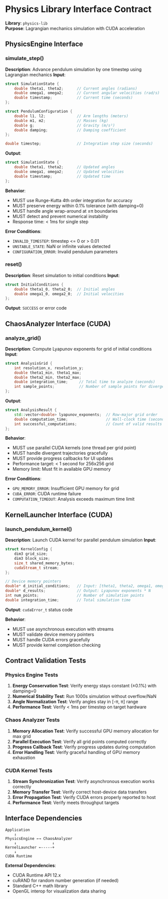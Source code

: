 # Physics Library Interface Contract

**Library**: `physics-lib`  
**Purpose**: Lagrangian mechanics simulation with CUDA acceleration  

## PhysicsEngine Interface

### simulate_step()
**Description**: Advance pendulum simulation by one timestep using Lagrangian mechanics
**Input**:
```cpp
struct SimulationState {
    double theta1, theta2;      // Current angles (radians)
    double omega1, omega2;      // Current angular velocities (rad/s)
    double timestamp;           // Current time (seconds)
};

struct PendulumConfiguration {
    double l1, l2;              // Arm lengths (meters)
    double m1, m2;              // Masses (kg)
    double g;                   // Gravity (m/s²)
    double damping;             // Damping coefficient
};

double timestep;                // Integration step size (seconds)
```

**Output**:
```cpp
struct SimulationState {
    double theta1, theta2;      // Updated angles
    double omega1, omega2;      // Updated velocities
    double timestamp;           // Updated time
};
```

**Behavior**:
- MUST use Runge-Kutta 4th order integration for accuracy
- MUST preserve energy within 0.1% tolerance (with damping=0)
- MUST handle angle wrap-around at ±π boundaries
- MUST detect and prevent numerical instability
- Response time: < 1ms for single step

**Error Conditions**:
- `INVALID_TIMESTEP`: timestep <= 0 or > 0.01
- `UNSTABLE_STATE`: NaN or infinite values detected
- `CONFIGURATION_ERROR`: Invalid pendulum parameters

### reset()
**Description**: Reset simulation to initial conditions
**Input**:
```cpp
struct InitialConditions {
    double theta1_0, theta2_0;  // Initial angles
    double omega1_0, omega2_0;  // Initial velocities
};
```

**Output**: `SUCCESS` or error code

## ChaosAnalyzer Interface (CUDA)

### analyze_grid()
**Description**: Compute Lyapunov exponents for grid of initial conditions
**Input**:
```cpp
struct AnalysisGrid {
    int resolution_x, resolution_y;
    double theta1_min, theta1_max;
    double theta2_min, theta2_max;
    double integration_time;     // Total time to analyze (seconds)
    int sample_points;           // Number of sample points for divergence
};
```

**Output**:
```cpp
struct AnalysisResult {
    std::vector<double> lyapunov_exponents;  // Row-major grid order
    double computation_time;                 // Wall-clock time (seconds)
    int successful_computations;             // Count of valid results
};
```

**Behavior**:
- MUST use parallel CUDA kernels (one thread per grid point)
- MUST handle divergent trajectories gracefully
- MUST provide progress callbacks for UI updates
- Performance target: < 1 second for 256x256 grid
- Memory limit: Must fit in available GPU memory

**Error Conditions**:
- `GPU_MEMORY_ERROR`: Insufficient GPU memory for grid
- `CUDA_ERROR`: CUDA runtime failure
- `COMPUTATION_TIMEOUT`: Analysis exceeds maximum time limit

## KernelLauncher Interface (CUDA)

### launch_pendulum_kernel()
**Description**: Launch CUDA kernel for parallel pendulum simulation
**Input**:
```cpp
struct KernelConfig {
    dim3 grid_size;
    dim3 block_size;
    size_t shared_memory_bytes;
    cudaStream_t stream;
};

// Device memory pointers
double* d_initial_conditions;   // Input: [theta1, theta2, omega1, omega2] * N
double* d_results;              // Output: Lyapunov exponents * N
int num_points;                 // Number of simulation points
double integration_time;        // Total simulation time
```

**Output**: `cudaError_t` status code

**Behavior**:
- MUST use asynchronous execution with streams
- MUST validate device memory pointers
- MUST handle CUDA errors gracefully
- MUST provide kernel completion checking

## Contract Validation Tests

### Physics Engine Tests
1. **Energy Conservation Test**: Verify energy stays constant (±0.1%) with damping=0
2. **Numerical Stability Test**: Run 1000s simulation without overflow/NaN
3. **Angle Normalization Test**: Verify angles stay in [-π, π] range
4. **Performance Test**: Verify < 1ms per timestep on target hardware

### Chaos Analyzer Tests  
1. **Memory Allocation Test**: Verify successful GPU memory allocation for max grid
2. **Parallel Execution Test**: Verify all grid points computed correctly
3. **Progress Callback Test**: Verify progress updates during computation
4. **Error Handling Test**: Verify graceful handling of GPU memory exhaustion

### CUDA Kernel Tests
1. **Stream Synchronization Test**: Verify asynchronous execution works correctly
2. **Memory Transfer Test**: Verify correct host-device data transfers
3. **Error Propagation Test**: Verify CUDA errors properly reported to host
4. **Performance Test**: Verify meets throughput targets

## Interface Dependencies

```
Application
    ↓
PhysicsEngine ←→ ChaosAnalyzer
    ↓                ↓
KernelLauncher ←-----+
    ↓
CUDA Runtime
```

**External Dependencies**:
- CUDA Runtime API 12.x
- cuRAND for random number generation (if needed)
- Standard C++ math library
- OpenGL interop for visualization data sharing
